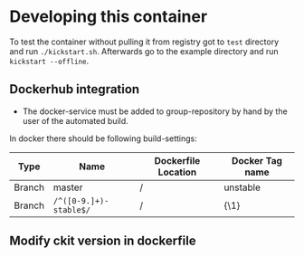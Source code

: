 # Developing this container

To test the container without pulling it from registry got to `test` directory
and run `./kickstart.sh`. Afterwards go to the example directory and run
`kickstart --offline`.


## Dockerhub integration

- The docker-service must be added to group-repository by hand
  by the user of the automated build.
  
In docker there should be following build-settings:

| Type | Name | Dockerfile Location | Docker Tag name |
|--------|---------------|---------------------|--------------------|
| Branch | master                 | /                   | unstable   |
| Branch | `/^([0-9.]+)-stable$/` | /                   | {\1}       |

## Modify ckit version in dockerfile


